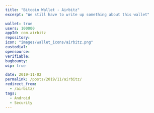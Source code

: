 ```yaml
---
title: "Bitcoin Wallet - Airbitz"
excerpt: "We still have to write up something about this wallet"

wallet: true
users: 100000
appId: com.airbitz
repository:
icon: "images/wallet_icons/airbitz.png"
custodial:
opensource:
verifiable:
bugbounty:
wip: true

date: 2019-11-02
permalink: /posts/2019/11/airbitz/
redirect_from:
  - /airbitz/
tags:
  - Android
  - Security
---
```

